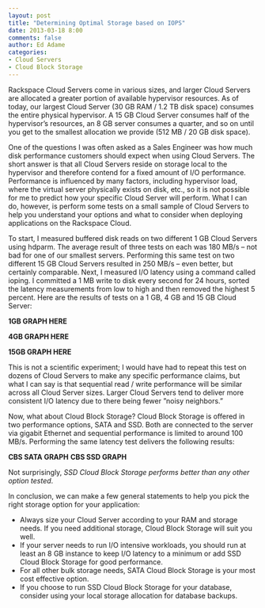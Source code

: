 ```yaml
---
layout: post
title: "Determining Optimal Storage based on IOPS"
date: 2013-03-18 8:00
comments: false
author: Ed Adame
categories: 
- Cloud Servers
- Cloud Block Storage
---
```

Rackspace Cloud Servers come in various sizes, and larger Cloud Servers are allocated a greater portion of available hypervisor resources. As of today, our largest Cloud Server (30 GB RAM / 1.2 TB disk space) consumes the entire physical hypervisor. A 15 GB Cloud Server consumes half of the hypervisor’s resources, an 8 GB server consumes a quarter, and so on until you get to the smallest allocation we provide (512 MB / 20 GB disk space).

One of the questions I was often asked as a Sales Engineer was how much disk performance customers should expect when using Cloud Servers. The short answer is that all Cloud Servers reside on storage local to the hypervisor and therefore contend for a fixed amount of I/O performance. Performance is influenced by many factors, including hypervisor load, where the virtual server physically exists on disk, etc., so it is not possible for me to predict how your specific Cloud
Server will perform. What I can do, however, is perform some tests on a small sample of Cloud Servers to help you understand your options and what to consider when deploying applications on the Rackspace Cloud.

To start, I measured buffered disk reads on two different 1 GB Cloud Servers using hdparm. The average result of three tests on each was 180 MB/s – not bad for one of our smallest servers. Performing this same test on two different 15 GB Cloud Servers resulted in 250 MB/s – even better, but certainly comparable. Next, I measured I/O latency using a command called ioping. I committed a 1 MB write to disk every second for 24 hours, sorted the latency measurements from low to high and
then removed the highest 5 percent.  Here are the results of tests on a 1 GB, 4 GB and 15 GB Cloud Server:

**1GB GRAPH HERE**

**4GB GRAPH HERE**

**15GB GRAPH HERE**

This is not a scientific experiment; I would have had to repeat this test on dozens of Cloud Servers to make any specific performance claims, but what I can say is that sequential read / write performance will be similar across all Cloud Server sizes. Larger Cloud Servers tend to deliver more consistent I/O latency due to there being fewer ”noisy neighbors.”

Now, what about Cloud Block Storage? Cloud Block Storage is offered in two performance options, SATA and SSD. Both are connected to the server via gigabit Ethernet and sequential performance is limited to around 100 MB/s.  Performing the same latency test delivers the following results:

**CBS SATA GRAPH**
**CBS SSD GRAPH**

Not surprisingly, _SSD Cloud Block Storage performs better than any other option tested_.

In conclusion, we can make a few general statements to help you pick the right storage option for your application:

* Always size your Cloud Server according to your RAM and storage needs. If you need additional storage, Cloud Block Storage will suit you well.
* If your server needs to run I/O intensive workloads, you should run at least an 8 GB instance to keep I/O latency to a minimum or add SSD Cloud Block Storage for good performance.
* For all other bulk storage needs, SATA Cloud Block Storage is your most cost effective option.
* If you choose to run SSD Cloud Block Storage for your database, consider using your local storage allocation for database backups.
